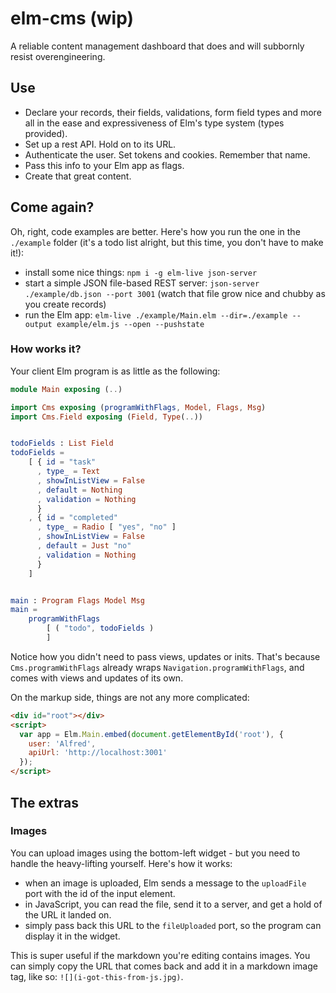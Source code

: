 # elm-cms (wip)

A reliable content management dashboard that does and will subbornly resist overengineering.

## Use

* Declare your records, their fields, validations, form field types and more all in the ease and expressiveness of Elm's type system (types provided).
* Set up a rest API. Hold on to its URL.
* Authenticate the user. Set tokens and cookies. Remember that name.
* Pass this info to your Elm app as flags.
* Create that great content.

## Come again?

Oh, right, code examples are better. Here's how you run the one in the `./example` folder (it's a todo list alright, but this time, you don't have to make it!):

* install some nice things: `npm i -g elm-live json-server`
* start a simple JSON file-based REST server: `json-server ./example/db.json --port 3001` (watch that file grow nice and chubby as you create records)
* run the Elm app: `elm-live ./example/Main.elm --dir=./example --output example/elm.js --open --pushstate`

### How works it?

Your client Elm program is as little as the following:

```elm
module Main exposing (..)

import Cms exposing (programWithFlags, Model, Flags, Msg)
import Cms.Field exposing (Field, Type(..))


todoFields : List Field
todoFields =
    [ { id = "task"
      , type_ = Text
      , showInListView = False
      , default = Nothing
      , validation = Nothing
      }
    , { id = "completed"
      , type_ = Radio [ "yes", "no" ]
      , showInListView = False
      , default = Just "no"
      , validation = Nothing
      }
    ]


main : Program Flags Model Msg
main =
    programWithFlags
        [ ( "todo", todoFields )
        ]
```

Notice how you didn't need to pass views, updates or inits. That's because `Cms.programWithFlags` already wraps `Navigation.programWithFlags`, and comes with views and updates of its own.

On the markup side, things are not any more complicated:

```html
<div id="root"></div>
<script>
  var app = Elm.Main.embed(document.getElementById('root'), {
    user: 'Alfred',
    apiUrl: 'http://localhost:3001'
  });
</script>
```

## The extras

### Images

You can upload images using the bottom-left widget - but you need to handle the heavy-lifting yourself. Here's how it works:

* when an image is uploaded, Elm sends a message to the `uploadFile` port with the id of the input element.
* in JavaScript, you can read the file, send it to a server, and get a hold of the URL it landed on.
* simply pass back this URL to the `fileUploaded` port, so the program can display it in the widget.

This is super useful if the markdown you're editing contains images. You can simply copy the URL that comes back and add it in a markdown image tag, like so: `![](i-got-this-from-js.jpg)`.
